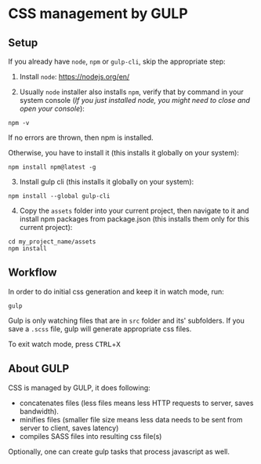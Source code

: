# CSS management by GULP

## Setup

If you already have `node`, `npm` or `gulp-cli`, skip the appropriate step:

1. Install `node`: https://nodejs.org/en/

2. Usually `node` installer also installs `npm`, verify that by command in your system console (*If you just installed node, you might need to close and open your console*):
```
npm -v
```

If no errors are thrown, then npm is installed.

Otherwise, you have to install it (this installs it globally on your system):
```
npm install npm@latest -g
```

3. Install gulp cli (this installs it globally on your system):
```
npm install --global gulp-cli
```

4. Copy the `assets` folder into your current project, then navigate to it and install npm packages from package.json (this installs them only for this current project):
```
cd my_project_name/assets
npm install
```

## Workflow

In order to do initial css generation and keep it in watch mode, run:
```
gulp
```

Gulp is only watching files that are in `src` folder and its' subfolders.
If you save a `.scss` file, gulp will generate appropriate css files.

To exit watch mode, press <kbd>CTRL</kbd>+<kbd>X</kbd>

## About GULP

CSS is managed by GULP, it does following:
- concatenates files (less files means less HTTP requests to server, saves bandwidth).
- minifies files (smaller file size means less data needs to be sent from server to client, saves latency)
- compiles SASS files into resulting css file(s)

Optionally, one can create gulp tasks that process javascript as well.